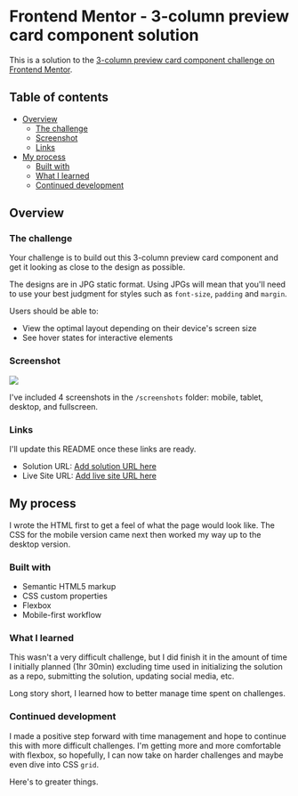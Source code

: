 # Frontend Mentor - 3-column preview card component solution

This is a solution to the [3-column preview card component challenge on Frontend Mentor](https://www.frontendmentor.io/challenges/3column-preview-card-component-pH92eAR2-). 

## Table of contents

- [Overview](#overview)
  - [The challenge](#the-challenge)
  - [Screenshot](#screenshot)
  - [Links](#links)
- [My process](#my-process)
  - [Built with](#built-with)
  - [What I learned](#what-i-learned)
  - [Continued development](#continued-development)

## Overview

### The challenge

Your challenge is to build out this 3-column preview card component and get it looking as close to the design as possible.

The designs are in JPG static format. Using JPGs will mean that you'll need to use your best judgment for styles such as `font-size`, `padding` and `margin`.

Users should be able to:

- View the optimal layout depending on their device's screen size
- See hover states for interactive elements

### Screenshot

![](./screenshots/3-column-preview-card-fullscreen)

I've included 4 screenshots in the `/screenshots` folder: mobile, tablet, desktop, and fullscreen.

### Links

I'll update this README once these links are ready.

- Solution URL: [Add solution URL here](https://your-solution-url.com)
- Live Site URL: [Add live site URL here](https://your-live-site-url.com)

## My process

I wrote the HTML first to get a feel of what the page would look like. The CSS for the mobile version
came next then worked my way up to the desktop version.

### Built with

- Semantic HTML5 markup
- CSS custom properties
- Flexbox
- Mobile-first workflow

### What I learned

This wasn't a very difficult challenge, but I did finish it in the amount of time I initially planned (1hr 30min)
excluding time used in initializing the solution as a repo, submitting the solution, updating social media, etc.

Long story short, I learned how to better manage time spent on challenges.

### Continued development

I made a positive step forward with time management and hope to continue this with more difficult challenges.
I'm getting more and more comfortable with flexbox, so hopefully, I can now take on harder challenges and
maybe even dive into CSS `grid`.

Here's to greater things.